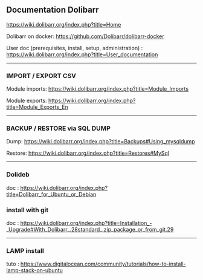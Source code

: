 ## Documentation Dolibarr

https://wiki.dolibarr.org/index.php?title=Home

Dolibarr on docker:
https://github.com/Dolibarr/dolibarr-docker

User doc (prerequisites, install, setup, administration) :
https://wiki.dolibarr.org/index.php?title=User_documentation

---

### IMPORT / EXPORT CSV

Module imports:
https://wiki.dolibarr.org/index.php?title=Module_Imports

Module exports:
https://wiki.dolibarr.org/index.php?title=Module_Exports_En

---

### BACKUP / RESTORE via SQL DUMP

Dump:
https://wiki.dolibarr.org/index.php?title=Backups#Using_mysqldump

Restore:
https://wiki.dolibarr.org/index.php?title=Restores#MySql

---

### Dolideb
doc : https://wiki.dolibarr.org/index.php?title=Dolibarr_for_Ubuntu_or_Debian

### install with git
doc : https://wiki.dolibarr.org/index.php?title=Installation_-_Upgrade#With_Dolibarr_.28standard_.zip_package_or_from_git.29

---

### LAMP install
tuto : https://www.digitalocean.com/community/tutorials/how-to-install-lamp-stack-on-ubuntu